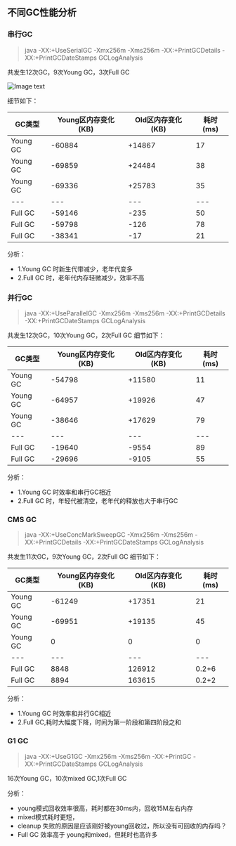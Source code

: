 ## 不同GC性能分析
### 串行GC
>java -XX:+UseSerialGC -Xmx256m -Xms256m -XX:+PrintGCDetails -XX:+PrintGCDateStamps GCLogAnalysis

共发生12次GC，9次Young GC，3次Full GC

![Image text](https://github.com/charlesgongC/JAVA-000/tree/main/Week_02/images/串行GC.png)

细节如下：

| GC类型 |Young区内存变化(KB)  |Old区内存变化(KB)| 耗时(ms) |
| --- | --- | --- |---|
| Young GC | -60884 | +14867 |17|
| Young GC | -69859 | +24484 |38|
| Young GC | -69336 | +25783 |35|
| --- | --- | --- |---|
| Full GC | -59146 | -235 |50|
| Full GC | -59798 | -126 |78|
| Full GC | -38341 | -17  |21|

分析：
+ 1.Young GC 时新生代带减少，老年代变多
+ 2.Full GC 时，老年代内存轻微减少，效率不高

### 并行GC
>java -XX:+UseParallelGC -Xmx256m -Xms256m -XX:+PrintGCDetails -XX:+PrintGCDateStamps GCLogAnalysis

共发生12次GC，10次Young GC，2次Full GC
细节如下：

| GC类型 |Young区内存变化(KB)  |Old区内存变化(KB)| 耗时(ms) |
| --- | --- | --- |---|
| Young GC | -54798 | +11580 |11|
| Young GC | -64957 | +19926 |47|
| Young GC | -38646 | +17629 |79|
| --- | --- | --- |---|
| Full GC | -19640 | -9554  |89|
| Full GC | -29696 | -9105  |55|
分析：
+ 1.Young GC 时效率和串行GC相近
+ 2.Full GC 时，年轻代被清空，老年代的释放也大于串行GC

### CMS GC
>java -XX:+UseConcMarkSweepGC -Xmx256m -Xms256m -XX:+PrintGCDetails -XX:+PrintGCDateStamps GCLogAnalysis

共发生11次GC，9次Young GC，2次Full GC
细节如下：

| GC类型 |Young区内存变化(KB)  |Old区内存变化(KB)| 耗时(ms) |
| --- | --- | --- |---|
| Young GC | -61249 | +17351 |21|
| Young GC | -69951 | +19135 |45|
| Young GC | 0 | 0 |0|
| --- | --- | --- |---|
| Full GC | 8848 | 126912  |0.2+6|
| Full GC | 8894 | 163615  |0.2+2|
分析：
+ 1.Young GC 时效率和并行GC相近
+ 2.Full GC,耗时大幅度下降，时间为第一阶段和第四阶段之和

### G1 GC
>java -XX:+UseG1GC -Xmx256m -Xms256m -XX:+PrintGC -XX:+PrintGCDateStamps GCLogAnalysis

16次Young GC，10次mixed GC,1次Full GC

分析：
+ young模式回收效率很高，耗时都在30ms内，回收15M左右内存
+ mixed模式耗时更短，
+ cleanup 失败的原因是应该刚好被young回收过，所以没有可回收的内存吗？
+ Full GC 效率高于 young和mixed，但耗时也高许多


